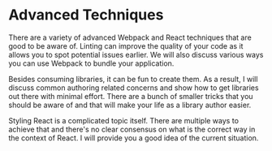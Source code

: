 # Advanced Techniques

There are a variety of advanced Webpack and React techniques that are good to be aware of. Linting can improve the quality of your code as it allows you to spot potential issues earlier. We will also discuss various ways you can use Webpack to bundle your application.

Besides consuming libraries, it can be fun to create them. As a result, I will discuss common authoring related concerns and show how to get libraries out there with minimal effort. There are a bunch of smaller tricks that you should be aware of and that will make your life as a library author easier.

Styling React is a complicated topic itself. There are multiple ways to achieve that and there's no clear consensus on what is the correct way in the context of React. I will provide you a good idea of the current situation.
